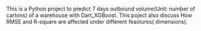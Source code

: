 This is a Python project to predict 7 days outbound volume(Unit: number of cartons) of a warehouse with Dart_XGBoost.
This poject also discuss How RMSE and R-square are affected under different feastures( dimensions). 
